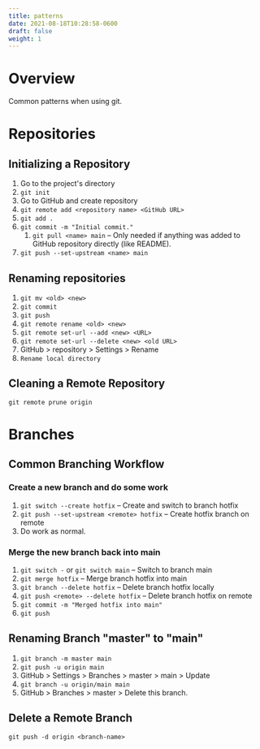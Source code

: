```yaml
---
title: patterns
date: 2021-08-18T10:28:58-0600
draft: false
weight: 1
---
```


# Overview
Common patterns when using git.

# Repositories
## Initializing a Repository
1.  Go to the project's directory
2.  `git init`
3.  Go to GitHub and create repository
4.  `git remote add <repository name> <GitHub URL>`
5.  `git add .`
6.  `git commit -m "Initial commit."`
    1.  `git pull <name> main` – Only needed if anything was added to GitHub repository directly (like README).
7.  `git push --set-upstream <name> main`

## Renaming repositories
1.  `git mv <old> <new>`
2.  `git commit`
3.  `git push`
4.  `git remote rename <old> <new>`
5.  `git remote set-url --add <new> <URL>`
6.  `git remote set-url --delete <new> <old URL>`
7.  GitHub > <old> repository > Settings > Rename
8.  `Rename local directory`

## Cleaning a Remote Repository
`git remote prune origin`

# Branches
## Common Branching Workflow
### Create a new branch and do some work
1.  `git switch --create hotfix` – Create and switch to branch hotfix
2.  `git push --set-upstream <remote> hotfix` – Create hotfix branch on remote
3.  Do work as normal.

### Merge the new branch back into main
1.  `git switch -` or `git switch main` – Switch to branch main
2.  `git merge hotfix` – Merge branch hotfix into main
3.  `git branch --delete hotfix` – Delete branch hotfix locally
4.  `git push <remote> --delete hotfix` – Delete branch hotfix on remote
5.  `git commit -m "Merged hotfix into main"`
6.  `git push`

## Renaming Branch "master" to "main"
1.  `git branch -m master main`
2.  `git push -u origin main`
3.  GitHub > Settings > Branches > master > main > Update
4.  `git branch -u origin/main main`
5.  GitHub > Branches > master > Delete this branch.

## Delete a Remote Branch
`git push -d origin <branch-name>`